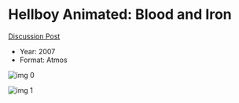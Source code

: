 # Hellboy Animated: Blood and Iron

[Discussion Post](https://www.avsforum.com/threads/bass-eq-for-filtered-movies.2995212/post-57867448)

* Year: 2007
* Format: Atmos

![img 0](https://i.imgur.com/Mv2LYhM.jpg)

![img 1](https://i.imgur.com/RHeMydk.jpg)

